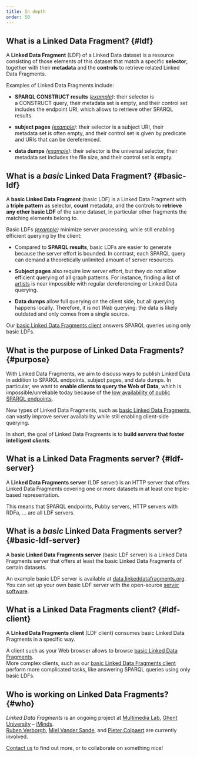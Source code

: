 ```yaml
---
title: In depth
order: 50
---
```


## What is a Linked Data Fragment? {#ldf}
A **Linked Data Fragment** (LDF) of a Linked Data dataset
is a resource consisting of those elements of this dataset that match a specific **selector**,
together with their **metadata** and the **controls** to retrieve related Linked Data Fragments.

Examples of Linked Data Fragments include:

- **SPARQL CONSTRUCT results** _([example](http://dbpedia.org/sparql?default-graph-uri=http%3A%2F%2Fdbpedia.org&query=CONSTRUCT+%7B+%3Fp+a+dbpedia-owl%3AArtist+%7D%0D%0AWHERE+%7B+%3Fp+a+dbpedia-owl%3AArtist+%7D&format=text%2Fturtle))_:
  their selector is a CONSTRUCT query,
  their metadata set is empty,
  and their control set includes the endpoint URI,
  which allows to retrieve other SPARQL results.

- **subject pages** _([example](http://dbpedia.org/page/Linked_data))_:
  their selector is a subject URI,
  their metadata set is often empty,
  and their control set is given by predicate and URIs that can be dereferenced.

- **data dumps** _([example](http://downloads.dbpedia.org/3.9/en/))_:
  their selector is the universal selector,
  their metadata set includes the file size,
  and their control set is empty.

## What is a _basic_ Linked Data Fragment? {#basic-ldf}
A **basic Linked Data Fragment** (basic LDF) is a Linked Data Fragment
with a **triple pattern** as selector, **count** metadata,
and the controls to **retrieve any other basic LDF** of the same dataset,
in particular other fragments the matching elements belong to.

Basic LDFs _([example](http://data.linkeddatafragments.org/dbpedia?subject=&predicate=rdf%3Atype&object=dbpedia-owl%3ARestaurant))_ minimize server processing,
while still enabling efficient querying by the client:

- Compared to **SPARQL results**, basic LDFs are easier to generate
  because the server effort is bounded.
  In contrast, each SPARQL query can demand a theoretically unlimited amount of server resources.

- **Subject pages** also require low server effort,
  but they do not allow efficient querying of all graph patterns.
  For instance, finding a list of [artists](http://dbpedia.org/ontology/Artist)
  is near impossible with regular dereferencing or Linked Data querying.

- **Data dumps** allow full querying on the client side,
  but all querying happens locally.
  Therefore, it is not _Web_ querying:
  the data is likely outdated and only comes from a single source.

Our [basic Linked Data Fragments client](/software/)
answers SPARQL queries using only basic LDFs.

## What is the purpose of Linked Data Fragments? {#purpose}
With Linked Data Fragments, we aim to discuss ways to publish Linked Data
in addition to SPARQL endpoints, subject pages, and data dumps.
In particular, we want to **enable clients to query the Web of Data**,
which is impossible/unreliable today because of
the [low availability of public SPARQL endpoints](http://sw.deri.org/~aidanh/docs/epmonitorISWC.pdf).

New types of Linked Data Fragments,
such as [basic Linked Data Fragments](#basic-ldf),
can vastly improve server availability
while still enabling client-side querying.

In short, the goal of Linked Data Fragments is
to **build _servers_ that foster intelligent _clients_**.

## What is a Linked Data Fragments server? {#ldf-server}
A **Linked Data Fragments server** (LDF server) is an HTTP server
that offers Linked Data Fragments covering one or more datasets
in at least one triple-based representation.

This means that SPARQL endpoints,
Pubby servers, HTTP servers with RDFa, …
are all LDF servers.

## What is a _basic_ Linked Data Fragments server? {#basic-ldf-server}
A **basic Linked Data Fragments server** (basic LDF server) is a Linked Data Fragments server
that offers at least the basic Linked Data Fragments of certain datasets.

An example basic LDF server is available at
[data.linkeddatafragments.org](http://data.linkeddatafragments.org/).
<br>
You can set up your own basic LDF server
with the open-source [server software](/software/).

## What is a Linked Data Fragments client? {#ldf-client}
A **Linked Data Fragments client** (LDF client)
consumes basic Linked Data Fragments in a specific way.

A client such as your Web browser
allows to browse [basic Linked Data Fragments](http://data.linkeddatafragments.org/dbpedia?subject=&predicate=rdf%3Atype&object=dbpedia-owl%3ARestaurant).
<br>
More complex clients,
such as our [basic Linked Data Fragments client](/software/)
perform more complicated tasks,
like answering SPARQL queries using only basic LDFs.


## Who is working on Linked Data Fragments? {#who}
_Linked Data Fragments_ is an ongoing project at
[Multimedia Lab](http://multimedialab.elis.ugent.be/),
[Ghent University](http://www.ugent.be/) –
[iMinds](http://www.iminds.be/).
<br>
[Ruben Verborgh](http://ruben.verborgh.org),
[Miel Vander Sande](https://twitter.com/Miel_vds),
and [Pieter Colpaert](http://pieter.pm/)
are currently involved.

[Contact us](mailto:ruben.verborgh@ugent.be?subject=Linked%20Data%20Fragments)
to find out more,
or to collaborate on something nice!
